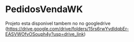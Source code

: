 # PedidosVendaWK
Projeto esta disponivel tambem no no googledrive (https://drive.google.com/drive/folders/15rs6rwYvdIdqbEr-EASVWOfvOSouph4y?usp=drive_link)
